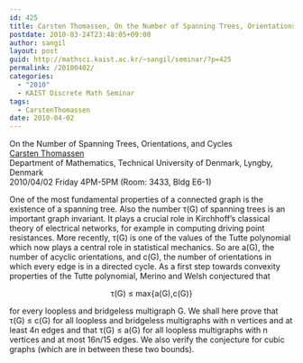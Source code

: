 ```yaml
---
id: 425
title: Carsten Thomassen, On the Number of Spanning Trees, Orientations, and Cycles
postdate: 2010-03-24T23:48:05+09:00
author: sangil
layout: post
guid: http://mathsci.kaist.ac.kr/~sangil/seminar/?p=425
permalink: /20100402/
categories:
  - "2010"
  - KAIST Discrete Math Seminar
tags:
  - CarstenThomassen
date: 2010-04-02
---
```

<div class="talk">
  On the Number of Spanning Trees, Orientations, and Cycles
</div>

<div class="speaker">
  <a href="http://www2.mat.dtu.dk/people/C.Thomassen/">Carsten Thomassen</a><br /> Department of Mathematics, Technical University of Denmark, Lyngby, Denmark
</div>

<div class="date">
  2010/04/02 Friday 4PM-5PM (Room: 3433, Bldg E6-1)
</div>

<div class="abstract">
  <p>
    One of the most fundamental properties of a connected graph is the existence of a spanning tree. Also the number &tau;(G) of spanning trees is an important graph invariant. It plays a crucial role in Kirchhoff&#8217;s classical theory of electrical networks, for example in computing driving point resistances. More recently, &tau;(G) is one of the values of the Tutte polynomial which now plays a central role in statistical mechanics. So are a(G), the number of acyclic orientations, and c(G), the number of orientations in which every edge is in a directed cycle. As a first step towards convexity properties of the Tutte polynomial, Merino and Welsh conjectured that
  </p>
  
  <div align="center">
    &tau;(G) &le; max{a(G),c(G)}
  </div>
  
  <p>
    for every loopless and bridgeless multigraph G. We shall here prove that &tau;(G) &le; c(G) for all loopless and bridgeless multigraphs with n vertices and at least 4n edges and that &tau;(G) &le; a(G) for all loopless multigraphs with n vertices and at most 16n/15 edges. We also verify the conjecture for cubic graphs (which are in between these two bounds).
  </p>
</div>